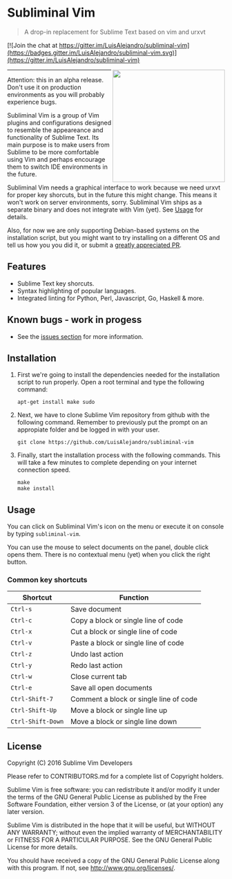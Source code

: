 # Subliminal Vim

> A drop-in replacement for Sublime Text based on vim and urxvt

[![Join the chat at https://gitter.im/LuisAlejandro/subliminal-vim](https://badges.gitter.im/LuisAlejandro/subliminal-vim.svg)](https://gitter.im/LuisAlejandro/subliminal-vim)

<img align="right" height="260" src="https://cloud.githubusercontent.com/assets/324683/14374725/0a483732-fd23-11e5-9b56-b0e280b20760.png">

---

Attention: this in an alpha release. Don't use it on production environments as
you will probably experience bugs.

Subliminal Vim is a group of Vim plugins and configurations designed to resemble
the appeareance and functionality of Sublime Text. Its main purpose is to make
users from Sublime to be more comfortable using Vim and perhaps encourage them
to switch IDE environments in the future.


Subliminal Vim needs a graphical interface to work because we need urxvt for
proper key shorcuts, but in the future this might change. This means it won't
work on server environments, sorry. Subliminal Vim ships as a separate binary
and does not integrate with Vim (yet). See [Usage](#usage) for details.

Also, for now we are only supporting Debian-based systems on the installation
script, but you might want to try installing on a different OS and tell us how
you you did it, or submit a
[greatly appreciated PR](https://github.com/LuisAlejandro/subliminal-vim/pulls).


## Features

* Sublime Text key shorcuts.
* Syntax highlighting of popular languages.
* Integrated linting for Python, Perl, Javascript, Go, Haskell & more.


## Known bugs - work in progess

* See the [issues section](https://github.com/LuisAlejandro/subliminal-vim/issues)
for more information.


## Installation

1. First we're going to install the dependencies needed for the installation
script to run properly. Open a root terminal and type the following command:

    ```
    apt-get install make sudo
    ```

2. Next, we have to clone Sublime Vim repository from github with the following
command. Remember to previously put the prompt on an appropiate folder and be
logged in with your user.

    ```
    git clone https://github.com/LuisAlejandro/subliminal-vim

    ```

3. Finally, start the installation process with the following commands. This
will take a few minutes to complete depending on your internet connection speed.

    ```
    make
    make install
    ```


## Usage

You can click on Subliminal Vim's icon on the menu or execute it on console by
typing `subliminal-vim`.

You can use the mouse to select documents on the panel, double click opens them.
There is no contextual menu (yet) when you click the right button.

### Common key shortcuts

| Shortcut | Function |
| --- | --- |
| `Ctrl-s` | Save document |
| `Ctrl-c` | Copy a block or single line of code |
| `Ctrl-x` | Cut a block or single line of code |
| `Ctrl-v` | Paste a block or single line of code |
| `Ctrl-z` | Undo last action |
| `Ctrl-y` | Redo last action |
| `Ctrl-w` | Close current tab |
| `Ctrl-e` | Save all open documents |
| `Ctrl-Shift-7` | Comment a block or single line of code |
| `Ctrl-Shift-Up` | Move a block or single line up |
| `Ctrl-Shift-Down` | Move a block or single line down |


## License

Copyright (C) 2016 Sublime Vim Developers

Please refer to CONTRIBUTORS.md for a complete list of Copyright holders.

Sublime Vim is free software: you can redistribute it and/or modify it under the
terms of the GNU General Public License as published by the Free Software
Foundation, either version 3 of the License, or (at your option) any later
version.

Sublime Vim is distributed in the hope that it will be useful, but WITHOUT ANY
WARRANTY; without even the implied warranty of MERCHANTABILITY or FITNESS FOR A PARTICULAR PURPOSE.  See the GNU General Public License for more details.

You should have received a copy of the GNU General Public License along with
this program. If not, see http://www.gnu.org/licenses/.
